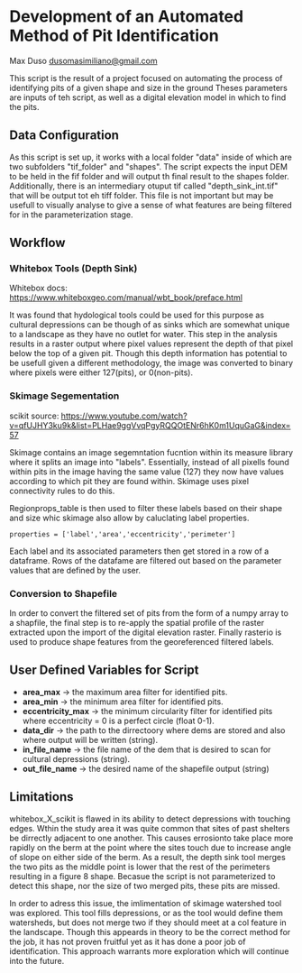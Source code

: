 # Development of an Automated Method of Pit Identification
Max Duso
dusomasimiliano@gmail.com

This script is the result of a project focused on automating the process of identifying pits of a given shape and size in the ground Theses parameters are inputs of teh script, as well as a digital elevation model in which to find the pits.

## Data Configuration
As this script is set up, it works with a local folder "data" inside of which are two subfolders "tif_folder" and "shapes". The script expects the input DEM to be held in the fif folder and will output th  final result to the shapes folder. Additionally, there is an intermediary otuput tif called "depth_sink_int.tif" that will be output tot eh tiff folder. This file is not important but may be usefull to visually analyse to give a sense of what features are being filtered for  in the parameterization stage.

## Workflow
### Whitebox Tools (Depth Sink)
Whitebox docs: https://www.whiteboxgeo.com/manual/wbt_book/preface.html

It was found that hydological tools could be used for this purpose as cultural depressions can be though  of as sinks which are somewhat unique to a landscape as they have no outlet for water. This step in the analysis results in a raster output where pixel values represent the depth of that pixel below the top of a given pit. Though this depth information has potential to be usefull given a different methodology, the image was converted to binary where pixels were either 127(pits), or 0(non-pits).

### Skimage Segementation
scikit source: https://www.youtube.com/watch?v=qfUJHY3ku9k&list=PLHae9ggVvqPgyRQQOtENr6hK0m1UquGaG&index=57

Skimage contains an image segemntation fucntion within its measure library where it splits an image into "labels". Essentially, instead of all pixells found within pits in the image having the same value (127) they now have values according to which pit they are found within. Skimage uses pixel connectivity rules to do this.

Regionprops_table is then used to filter these labels based on their shape and size whic skimage also allow by caluclating label properties. 

`properties = ['label','area','eccentricity','perimeter']`

Each label and its associated parameters then get stored in a row of a dataframe. Rows of the datafame are filtered out based on the parameter values that are defined by the user.

### Conversion to Shapefile
In order to convert the filtered set of pits from the form of a numpy array to a shapfile, the final step is to re-apply the spatial profile of the raster extracted upon the import of the digital elevation raster. Finally rasterio is used to produce shape features from the georeferenced filtered labels. 

## User Defined Variables for Script

- **area_max** -> the maximum area filter for identified pits.
- **area_min** -> the minimum area filter for identified pits.
- **eccentricity_max** -> the minimum circularity filter for identified pits where eccentricity = 0 is a perfect circle (float 0-1).
- **data_dir** -> the path to the dirrectoory where dems are stored and also where output will be written (string).
- **in_file_name** -> the file name of the dem that is desired to scan for cultural depressions (string).
- **out_file_name** -> the desired name of the shapefile output (string)

## Limitations
whitebox_X_scikit is flawed in its ability to detect depressions with touching edges. Wthin the study area it was quite common that sites of past shelters be dirrectly adjacent to one another. This causes errosionto take place more  rapidly on the berm at the point where the sites touch due to increase angle of slope on either side of the berm. As a result, the depth sink tool merges the two pits as the middle point is lower that the rest of the perimeters resulting in a figure 8 shape. Becasue the script is not parameterized to detect this shape, nor the size of two merged pits, these pits are missed.

In order to adress this issue, the imlimentation of skimage watershed tool was explored. This tool fills depressions, or as the tool would define them watersheds, but does not merge two if they should meet at a col feature in the landscape. Though this appeards in theory to be the correct method for the job, it has not proven fruitful yet as it has done a poor job of identification. This approach warrants more exploration which will continue into the future.